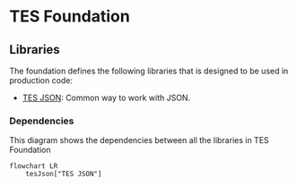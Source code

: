 # TES Foundation

## Libraries

The foundation defines the following libraries that is designed to be used in production code:

- [TES JSON](tes-json/README.md): Common way to work with JSON.

### Dependencies

This diagram shows the dependencies between all the libraries in TES Foundation

```mermaid
flowchart LR
    tesJson["TES JSON"]
```
